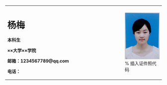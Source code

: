 <table border="0">
  <tr>
    <td width="75%">
      <h1>杨梅</h1>
      <p><b>本科生</b></p>
      <p><b>××大学××学院</b></p>
      <p><b>邮箱：1234567789@qq.com</b></p>
      <p><b>电话：</b></p>
    </td>
    <td width="25%">
      <img src="/yang.jpg" width="100%"> % 插入证件照代码
    </td>
  </tr>
</table>
